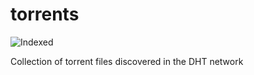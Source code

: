 torrents 
========
![Indexed](https://img.shields.io/badge/indexed-61062-blue)

Collection of torrent files discovered in the DHT network
